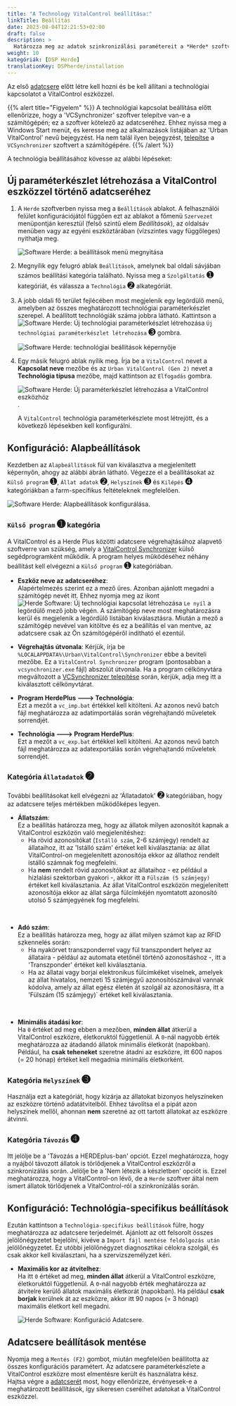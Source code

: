 ```yaml
---
title: "A Technology VitalControl beállítása:"
linkTitle: Beállítás
date: 2023-08-04T12:21:53+02:00
draft: false
description: >
  Határozza meg az adatok szinkronizálási paramétereit a *Herde* szoftver és a VitalControl eszköz közötti adatcsere érdekében.
weight: 10
kategóriák: [DSP Herde]
translationKey: DSPherde/installation
---
```

Az első [adatcsere](../data-exchange/) előtt létre kell hozni és be kell állítani a technológiai kapcsolatot a VitalControl eszközzel.

{{% alert title="Figyelem" %}}
A technológiai kapcsolat beállítása előtt ellenőrizze, hogy a 'VCSynchronizer' szoftver telepítve van-e a számítógépén; ez a szoftver kötelező az adatcseréhez. Ehhez nyissa meg a Windows Start menüt, és keresse meg az alkalmazások listájában az 'Urban VitalControl' nevű bejegyzést. Ha nem talál ilyen bejegyzést, [telepítse](../../vcsynchronizer/installation/) a `VCSynchronizer` szoftvert a számítógépére.
{{% /alert %}}

A technológia beállításához kövesse az alábbi lépéseket:

## Új paraméterkészlet létrehozása a VitalControl eszközzel történő adatcseréhez

1. A `Herde` szoftverben nyissa meg a `Beállítások` ablakot. A felhasználói felület konfigurációjától függően ezt az ablakot a főmenü `Szervezet` menüpontján keresztül (felső szintű elem _Beállítások_), az oldalsáv menüben vagy az egyéni eszköztárában (vízszintes vagy függőleges) nyithatja meg.

   ![Software Herde: a beállítások menü megnyitása](../screenshots/settings.png "Herde: Beállítások megnyitása")

1. Megnyílik egy felugró ablak `Beállítások`, amelynek bal oldali sávjában számos beállítási kategória található. Nyissa meg a `Szolgáltatás` <span style="font-size: 140%">➊</span> kategóriát, és válassza a `Technológia` <span style="font-size: 140%">➋</span> alkategóriát.

1. A jobb oldali fő terület fejlécében most megjelenik egy legördülő menü, amelyben az összes meghatározott technológiai paraméterkészlet szerepel. A beállított technológiák száma jobbra látható. Kattintson a ![Software Herde: Új technológiai paraméterkészlet létrehozása](/icons/new.png "Herde: Technológiai kapcsolat létrehozása") `Új technológiai paraméterkészlet létrehozása` <span style="font-size: 140%">➌</span> gombra.

   ![Software Herde: technológiai beállítások képernyője](../screenshots/settings-technology.png "Herde: Technológiai beállítások")


1. Egy másik felugró ablak nyílik meg. Írja be a `VitalControl` nevet a **Kapcsolat neve** mezőbe és az `Urban VitalControl (Gen 2)` nevet a **Technológia típusa** mezőbe, majd kattintson az `Elfogadás` gombra.

   ![Software Herde: Új paraméterkészlet létrehozása a VitalControl eszközhöz](../screenshots/new-technology.png "Új technológia létrehozása: VitalControl").

   A `VitalControl` technológia paraméterkészlete most létrejött, és a következő lépésekben kell konfigurálni.

## Konfiguráció: Alapbeállítások

Kezdetben az `Alapbeállítások` fül van kiválasztva a megjelenített képernyőn, ahogy az alábbi ábrán látható. Végezze el a beállításokat az `Külső program` <span style="font-size: 140%">➊</span>, `Állat adatok` <span style="font-size: 140%">➋</span>, `Helyszínek` <span style="font-size: 140%">➌</span> és `Kilépés` <span style="font-size: 140%">➍</span> kategóriákban a farm-specifikus feltételeknek megfelelően.

   ![Software Herde: Alapbeállítások konfigurálása](../screenshots/basic-settings.png "Technológia VitalControl: Alapbeállítások").
   
### `Külső program` <span style="font-size: 140%">➊</span> kategória

A VitalControl és a Herde Plus közötti adatcsere végrehajtásához alapvető szoftverre van szükség, amely a [VitalControl Synchronizer](../../vcsynchronizer) külső segédprogramként működik. A program helyes működéséhez néhány beállítást kell elvégezni a `Külső program` <span style="font-size: 140%">➊</span> kategóriában.

- **Eszköz neve az adatcseréhez**:  
  Alapértelmezés szerint ez a mező üres. Azonban ajánlott megadni a számítógép nevét itt. Ehhez nyomja meg az ikont ![Herde Software: Új technológiai kapcsolat létrehozása](/icons/arrow-down.png "Herde: Technológiai kapcsolat létrehozása") `Le nyíl` a legördülő mező jobb végén. A számítógép neve most meghatározásra kerül és megjelenik a legördülő listában kiválasztásra. Miután a mező a számítógép nevével van kitöltve és ez a beállítás el van mentve, az adatcsere csak az Ön számítógépéről indítható el ezentúl.

- **Végrehajtás útvonala**:
  Kérjük, írja be `%LOCALAPPDATA%\Urban\VitalControl\Synchronizer` ebbe a beviteli mezőbe. Ez a `VitalControl Synchronizer` program (pontosabban a `vcsynchronizer.exe` fájl) abszolút útvonala. Ha a program célkönyvtára megváltozott a [VCSynchronizer telepítése](../../vcsynchronizer/installation) során, kérjük, adja meg itt a kiválasztott célkönyvtárat.


- **Program HerdePlus 🡒 Technológia**:  
  Ezt a mezőt a `vc_imp.bat` értékkel kell kitölteni. Az azonos nevű batch fájl meghatározza az adatimportálás során végrehajtandó műveletek sorrendjét.

- **Technológia 🡒 Program HerdePlus**:  
  Ezt a mezőt a `vc_exp.bat` értékkel kell kitölteni. Az azonos nevű batch fájl meghatározza az adatexportálás során végrehajtandó műveletek sorrendjét.

### Kategória `Állatadatok` <span style="font-size: 140%">➋</span>

További beállításokat kell elvégezni az 'Állatadatok' <span style="font-size: 140%">➋</span> kategóriában, hogy az adatcsere teljes mértékben működőképes legyen.

- **Állatszám**:  
  Ez a beállítás határozza meg, hogy az állatok milyen azonosítót kapnak a VitalControl eszközön való megjelenítéshez:
  - Ha rövid azonosítókat (`Istálló szám`, 2-6 számjegy) rendelt az állataihoz, itt az 'Istálló szám' értéket kell kiválasztania: az állat VitalControl-on megjelenített azonosítója ekkor az állathoz rendelt istálló számnak fog megfelelni.
  - Ha **nem** rendelt rövid azonosítókat az állataihoz - ez például a hizlalási szektorban gyakori -, akkor itt a `Fülszám (5 számjegy)` értéket kell kiválasztania. Az állat VitalControl eszközön megjelenített azonosítója ekkor az állat sárga fülcímkéjén nyomtatott azonosító utolsó 5 számjegyének fog megfelelni.
  
<br>

- **Adó szám**:  
  Ez a beállítás határozza meg, hogy az állat milyen számot kap az RFID szkennelés során:  
  - Ha nyakörvet transzponderrel vagy fül transzpondert helyez az állataira - például az automata etetőnél történő azonosításhoz -, itt a 'Transzponder' értéket kell kiválasztania.
  - Ha az állatai vagy borjai elektronikus fülcímkéket viselnek, amelyek az állat hivatalos, nemzeti 15 számjegyű azonosítószámával vannak kódolva, amely az állat egész életén át szolgál az azonosításra, itt a 'Fülszám (15 számjegy)` értéket kell kiválasztania.

<br>

- **Minimális átadási kor**:  
  Ha `0` értéket ad meg ebben a mezőben, **minden állat** átkerül a VitalControl eszközre, életkoruktól függetlenül. A `0`-nál nagyobb érték meghatározza az átadandó állatok minimális életkorát (napokban). Például, ha **csak teheneket** szeretne átadni az eszközre, itt 600 napos (= 20 hónap) értéket kell megadnia minimális életkorként.

### Kategória `Helyszínek` <span style="font-size: 140%">➌</span>

Használja ezt a kategóriát, hogy kizárja az állatokat bizonyos helyszíneken az eszközre történő adatátvitelből. Ehhez távolítsa el a pipát azon helyszínek mellől, ahonnan **nem** szeretné az ott tartott állatokat az eszközre átvinni.

### Kategória `Távozás` <span style="font-size: 140%">➍</span>

Itt jelölje be a 'Távozás a HERDEplus-ban' opciót. Ezzel meghatározza, hogy a nyájból távozott állatok is törlődjenek a VitalControl eszközről a szinkronizálás során.
Jelölje be a 'Nem létezik a készletben' opciót is. Ezzel meghatározza, hogy a VitalControl-on lévő, de a `Herde` szoftver által nem ismert állatok törlődjenek a VitalControl-ról a szinkronizálás során.

## Konfiguráció: Technológia-specifikus beállítások

Ezután kattintson a `Technológia-specifikus beállítások` fülre, hogy meghatározza az adatcsere terjedelmét. Ajánlott az ott felsorolt összes jelölőnégyzetet bejelölni, kivéve a `Import fájl mentése feldolgozás után` jelölőnégyzetet. Ez utóbbi jelölőnégyzet diagnosztikai célokra szolgál, és csak akkor kell kiválasztani, ha a szervizszemélyzet kéri.

- **Maximális kor az átvitelhez**:  
  Ha itt `0` értéket ad meg, **minden állat** átkerül a VitalControl eszközre, életkoruktól függetlenül. A `0`-nál nagyobb érték meghatározza az átvitelre kerülő állatok maximális életkorát (napokban). Ha például **csak borjak** kerülnek át az eszközre, akkor itt 90 napos (= 3 hónap) maximális életkort kell megadni.

   ![Herde Software: Konfiguráció Adatcsere](../screenshots/technology-specific-settings.png "Adatcsere: specifikus beállítások").

## Adatcsere beállítások mentése

Nyomja meg a `Mentés (F2)` gombot, miután megfelelően beállította az összes konfigurációs paramétert. Az adatcsere paraméterkészlete a VitalControl eszközre most elmentésre került és használatra kész.  
Hajtsa végre a [adatcserét](../data-exchange/) most, hogy ellenőrizze, érvényesek-e a meghatározott beállítások, így sikeresen cserélhet adatokat a VitalControl eszközzel.
